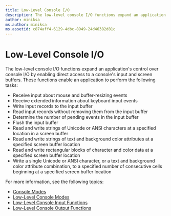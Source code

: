 ```yaml
---
title: Low-Level Console I/O
description: The low-level console I/O functions expand an application's control over console I/O by enabling direct access to a console's input and screen buffers.
author: miniksa
ms.author: miniksa
ms.assetid: c874aff4-6129-4dbc-8949-24d46382d81c
---
```


# Low-Level Console I/O


The low-level console I/O functions expand an application's control over console I/O by enabling direct access to a console's input and screen buffers. These functions enable an application to perform the following tasks:

-   Receive input about mouse and buffer-resizing events
-   Receive extended information about keyboard input events
-   Write input records to the input buffer
-   Read input records without removing them from the input buffer
-   Determine the number of pending events in the input buffer
-   Flush the input buffer
-   Read and write strings of Unicode or ANSI characters at a specified location in a screen buffer
-   Read and write strings of text and background color attributes at a specified screen buffer location
-   Read and write rectangular blocks of character and color data at a specified screen buffer location
-   Write a single Unicode or ANSI character, or a text and background color attribute combination, to a specified number of consecutive cells beginning at a specified screen buffer location

For more information, see the following topics:

-   [Console Modes](console-modes.md)
-   [Low-Level Console Modes](low-level-console-modes.md)
-   [Low-Level Console Input Functions](low-level-console-input-functions.md)
-   [Low-Level Console Output Functions](low-level-console-output-functions.md)

 

 




